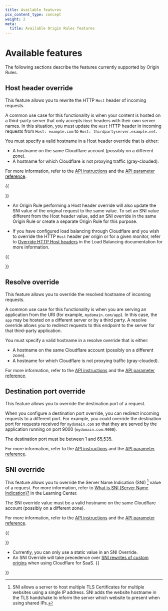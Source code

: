 ```yaml
---
title: Available features
pcx_content_type: concept
weight: 2
meta:
  title: Available Origin Rules features
---
```


# Available features

The following sections describe the features currently supported by Origin Rules.

## Host header override

This feature allows you to rewrite the HTTP `Host` header of incoming requests.

A common use case for this functionality is when your content is hosted on a third-party server that only accepts `Host` headers with their own server names. In this situation, you must update the `Host` HTTP header in incoming requests from `Host: example.com` to `Host: thirdpartyserver.example.net`.

You must specify a valid hostname in a Host header override that is either:

* A hostname on the same Cloudflare account (possibly on a different zone).
* A hostname for which Cloudflare is not proxying traffic (gray-clouded).

For more information, refer to the [API instructions](/rules/origin-rules/create-api/) and the [API parameter reference](/rules/origin-rules/parameters/#host-header-override-parameters).

{{<Aside type="note" header="Notes">}}

* An Origin Rule performing a Host header override will also update the SNI value of the original request to the same value. To set an SNI value different from the Host header value, add an SNI override in the same Origin Rule or create a separate Origin Rule for this purpose.

* If you have configured load balancing through Cloudflare and you wish to override the HTTP `Host` header per origin or for a given monitor, refer to [Override HTTP Host headers](/load-balancing/additional-options/override-http-host-headers/) in the Load Balancing documentation for more information.

{{</Aside>}}

## Resolve override

This feature allows you to override the resolved hostname of incoming requests.

A common use case for this functionality is when you are serving an application from the URI (for example, `mydomain.com/app`). In this case, the `app` may be hosted on a different server or by a third party. A resolve override allows you to redirect requests to this endpoint to the server for that third-party application.

You must specify a valid hostname in a resolve override that is either:

* A hostname on the same Cloudflare account (possibly on a different zone).
* A hostname for which Cloudflare is not proxying traffic (gray-clouded).

For more information, refer to the [API instructions](/rules/origin-rules/create-api/) and the [API parameter reference](/rules/origin-rules/parameters/#resolve-override-and-destination-port-override-parameters).

## Destination port override

This feature allows you to override the destination port of a request.

When you configure a destination port override, you can redirect incoming requests to a different port. For example, you could override the destination port for requests received for `mydomain.com` so that they are served by the application running on port 9000 (`mydomain.com:9000`).

The destination port must be between 1 and 65,535.

For more information, refer to the [API instructions](/rules/origin-rules/create-api/) and the [API parameter reference](/rules/origin-rules/parameters/#resolve-override-and-destination-port-override-parameters).

## SNI override

This feature allows you to override the Server Name Indication (SNI) [^1] value of a request. For more information, refer to [What is SNI (Server Name Indication)?](https://www.cloudflare.com/learning/ssl/what-is-sni/) in the Learning Center.

The SNI override value must be a valid hostname on the same Cloudflare account (possibly on a different zone).

For more information, refer to the [API instructions](/rules/origin-rules/create-api/) and the [API parameter reference](/rules/origin-rules/parameters/#sni-override-parameters).

{{<Aside type="note" header="Notes">}}
* Currently, you can only use a static value in an SNI Override.
* An SNI Override will take precedence over [SNI rewrites of custom origins](/cloudflare-for-platforms/cloudflare-for-saas/start/advanced-settings/custom-origin/#sni-rewrites) when using Cloudflare for SaaS.
{{</Aside>}}

[^1]: SNI allows a server to host multiple TLS Certificates for multiple websites using a single IP address. SNI adds the website hostname in the TLS handshake to inform the server which website to present when using shared IPs.